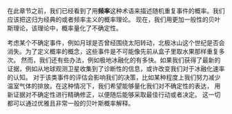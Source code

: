 <p>在此章节之前，我们已经看到了用<b>频率</b>这种术语来描述随机重复事件的概率。我们应该把这归为经典的或者频率主义的概率理论。
现在，我们用更加一般性的贝叶斯理论，该理论中，概率量化了不确定性。
</p>
<p>考虑某个不确定事件，例如月球是否曾经围绕太阳转动，北极冰山这个世纪是否会消失。为了定义概率的概念，这些事件是不可能像先前从盒子里取水果那样重复多次。
然而，我们还有些办法，例如极地冰融化的有多快。如果我们获得了最新的证据，例如从地球观测卫星收集到了诊断性的信息，或许改变我们对于冰融化速率的认知。
对于该类事件的评估会影响我们的决策，比如某种程度上我们努力减少温室气体的排放。在这种情况下，我们希望能够量化我们对不确定性的表达，
用新证据对不确定性进行精确修正，以便随后能够采取最佳行动或者决定。 这一切都可以通过优雅且非常一般的贝叶斯概率解释。
</p>
